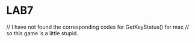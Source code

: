 # LAB7
// I have not found the corresponding codes for GetKeyStatus() for mac
// so this game is a little stupid.
